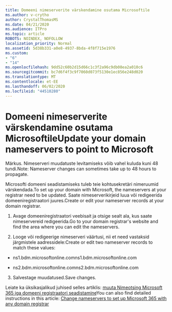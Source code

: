 ```yaml
---
title: Domeeni nimeserverite värskendamine osutama Microsoftile
ms.author: v-crytho
author: CrystalThomasMS
ms.date: 04/21/2020
ms.audience: ITPro
ms.topic: article
ROBOTS: NOINDEX, NOFOLLOW
localization_priority: Normal
ms.assetid: 5d38b331-a0e8-4937-8bda-4f8f715e1976
ms.custom:
- "6"
- "14"
ms.openlocfilehash: 9dd52c60b2d15d66c1c3f2a96c9db08ea2a010c6
ms.sourcegitcommit: bc7d6f4f3c9f7060d073f5130e1ec856e248d020
ms.translationtype: MT
ms.contentlocale: et-EE
ms.lasthandoff: 06/02/2020
ms.locfileid: "44510280"
---
```

# <a name="update-your-domain-nameservers-to-point-to-microsoft"></a><span data-ttu-id="3b9cf-102">Domeeni nimeserverite värskendamine osutama Microsoftile</span><span class="sxs-lookup"><span data-stu-id="3b9cf-102">Update your domain nameservers to point to Microsoft</span></span>

<span data-ttu-id="3b9cf-103">Märkus. Nimeserveri muudatuste levitamiseks võib vahel kuluda kuni 48 tundi.</span><span class="sxs-lookup"><span data-stu-id="3b9cf-103">Note: Nameserver changes can sometimes take up to 48 hours to propagate.</span></span>
  
<span data-ttu-id="3b9cf-104">Microsofti domeeni seadistamiseks tuleb teie kohtusekretäri nimeruumid värskendada.</span><span class="sxs-lookup"><span data-stu-id="3b9cf-104">To set up your domain with Microsoft, the nameservers at your registrar need to be updated.</span></span> <span data-ttu-id="3b9cf-105">Saate nimeserverikirjeid luua või redigeerida domeeniregistraatori juures.</span><span class="sxs-lookup"><span data-stu-id="3b9cf-105">Create or edit your nameserver records at your domain registrar.</span></span>
  
1. <span data-ttu-id="3b9cf-106">Avage domeeniregistraatori veebisait ja otsige sealt ala, kus saate nimeservereid redigeerida.</span><span class="sxs-lookup"><span data-stu-id="3b9cf-106">Go to your domain registrar's website and find the area where you can edit the nameservers.</span></span>

2. <span data-ttu-id="3b9cf-107">Looge või redigeerige nimeserveri väärtusi, nii et need vastaksid järgmistele aadressidele:</span><span class="sxs-lookup"><span data-stu-id="3b9cf-107">Create or edit two nameserver records to match these values:</span></span>

  - <span data-ttu-id="3b9cf-108">ns1.bdm.microsoftonline.com</span><span class="sxs-lookup"><span data-stu-id="3b9cf-108">ns1.bdm.microsoftonline.com</span></span>

  - <span data-ttu-id="3b9cf-109">ns2.bdm.microsoftonline.com</span><span class="sxs-lookup"><span data-stu-id="3b9cf-109">ns2.bdm.microsoftonline.com</span></span>

3. <span data-ttu-id="3b9cf-110">Salvestage muudatused.</span><span class="sxs-lookup"><span data-stu-id="3b9cf-110">Save changes.</span></span>

<span data-ttu-id="3b9cf-111">Leiate ka üksikasjalikud juhised selles artiklis: [muuta Nimeotsing Microsoft 365 iga domeeni registraatori seadistamine](https://docs.microsoft.com/microsoft-365/admin/get-help-with-domains/change-nameservers-at-any-domain-registrar)</span><span class="sxs-lookup"><span data-stu-id="3b9cf-111">You can also find detailed instructions in this article: [Change nameservers to set up Microsoft 365 with any domain registrar](https://docs.microsoft.com/microsoft-365/admin/get-help-with-domains/change-nameservers-at-any-domain-registrar)</span></span>
  